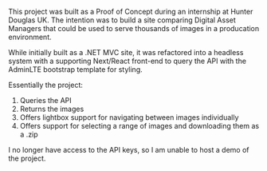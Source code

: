 This project was built as a Proof of Concept during an internship at Hunter Douglas UK. The intention was to build a site comparing Digital Asset Managers that could be used to serve thousands of images in a producation environment. 

While initially built as a .NET MVC site, it was refactored into a headless system with a supporting Next/React front-end to query the API with the AdminLTE bootstrap template for styling.

Essentially the project:
1. Queries the API
2. Returns the images
3. Offers lightbox support for navigating between images individually
4. Offers support for selecting a range of images and downloading them as a .zip

I no longer have access to the API keys, so I am unable to host a demo of the project.


